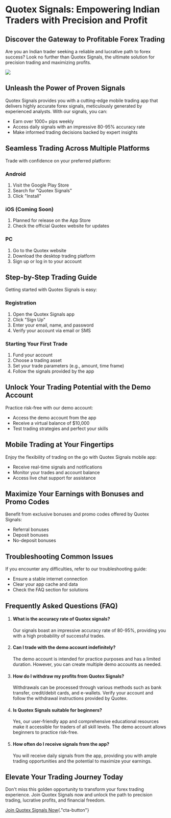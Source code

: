 # Quotex Signals: Empowering Indian Traders with Precision and Profit

## Discover the Gateway to Profitable Forex Trading

Are you an Indian trader seeking a reliable and lucrative path to forex
success? Look no further than Quotex Signals, the ultimate solution for
precision trading and maximizing profits.

[![](https://static.quotex.io/files/8_en/300_250.jpg)](https://traff.sbs/brokerqxsignupf)

## Unleash the Power of Proven Signals

Quotex Signals provides you with a cutting-edge mobile trading app that
delivers highly accurate forex signals, meticulously generated by
experienced analysts. With our signals, you can:

-   Earn over 1000+ pips weekly
-   Access daily signals with an impressive 80-95% accuracy rate
-   Make informed trading decisions backed by expert insights

## Seamless Trading Across Multiple Platforms

Trade with confidence on your preferred platform:

### Android

1.  Visit the Google Play Store
2.  Search for "Quotex Signals"
3.  Click "Install"

### iOS (Coming Soon)

1.  Planned for release on the App Store
2.  Check the official Quotex website for updates

### PC

1.  Go to the Quotex website
2.  Download the desktop trading platform
3.  Sign up or log in to your account

## Step-by-Step Trading Guide

Getting started with Quotex Signals is easy:

### Registration

1.  Open the Quotex Signals app
2.  Click "Sign Up"
3.  Enter your email, name, and password
4.  Verify your account via email or SMS

### Starting Your First Trade

1.  Fund your account
2.  Choose a trading asset
3.  Set your trade parameters (e.g., amount, time frame)
4.  Follow the signals provided by the app

## Unlock Your Trading Potential with the Demo Account

Practice risk-free with our demo account:

-   Access the demo account from the app
-   Receive a virtual balance of \$10,000
-   Test trading strategies and perfect your skills

## Mobile Trading at Your Fingertips

Enjoy the flexibility of trading on the go with Quotex Signals mobile
app:

-   Receive real-time signals and notifications
-   Monitor your trades and account balance
-   Access live chat support for assistance

## Maximize Your Earnings with Bonuses and Promo Codes

Benefit from exclusive bonuses and promo codes offered by Quotex
Signals:

-   Referral bonuses
-   Deposit bonuses
-   No-deposit bonuses

## Troubleshooting Common Issues

If you encounter any difficulties, refer to our troubleshooting guide:

-   Ensure a stable internet connection
-   Clear your app cache and data
-   Check the FAQ section for solutions

## Frequently Asked Questions (FAQ)

1.  #### What is the accuracy rate of Quotex signals?

    Our signals boast an impressive accuracy rate of 80-95%, providing
    you with a high probability of successful trades.

2.  #### Can I trade with the demo account indefinitely?

    The demo account is intended for practice purposes and has a limited
    duration. However, you can create multiple demo accounts as needed.

3.  #### How do I withdraw my profits from Quotex Signals?

    Withdrawals can be processed through various methods such as bank
    transfer, credit/debit cards, and e-wallets. Verify your account and
    follow the withdrawal instructions provided by Quotex.

4.  #### Is Quotex Signals suitable for beginners?

    Yes, our user-friendly app and comprehensive educational resources
    make it accessible for traders of all skill levels. The demo account
    allows beginners to practice risk-free.

5.  #### How often do I receive signals from the app?

    You will receive daily signals from the app, providing you with
    ample trading opportunities and the potential to maximize your
    earnings.

## Elevate Your Trading Journey Today

Don\'t miss this golden opportunity to transform your forex trading
experience. Join Quotex Signals now and unlock the path to precision
trading, lucrative profits, and financial freedom.

[Join Quotex Signals
Now](\%22https://traff.sbs/brokerqxsignup\%22){."cta-button"}

